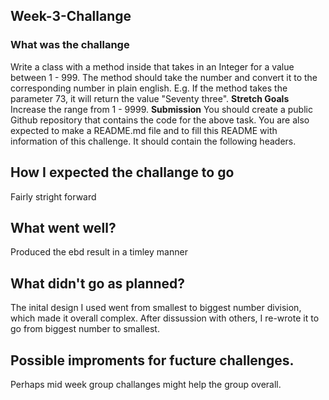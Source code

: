 ## Week-3-Challange

### What was the challange
Write a class with a method inside that takes in an Integer for a value between 1 - 999. The method should take the number and convert it to the corresponding number in plain english. E.g. If the method takes the parameter 73, it will return the value "Seventy three".
**Stretch Goals**
Increase the range from 1 - 9999.
**Submission**
You should create a public Github repository that contains the code for the above task.
You are also expected to make a README.md file and to fill this README with information of this challenge. It should contain the following headers.

## How I expected the challange to go
Fairly stright forward

## What went well?
Produced the ebd result in a timley manner

## What didn't go as planned?
The inital design I used went from smallest to biggest number division,  which made it overall complex. After dissussion with others, I re-wrote it to go from biggest number to smallest.

## Possible improments for fucture challenges.
Perhaps mid week group challanges might help the group overall.

